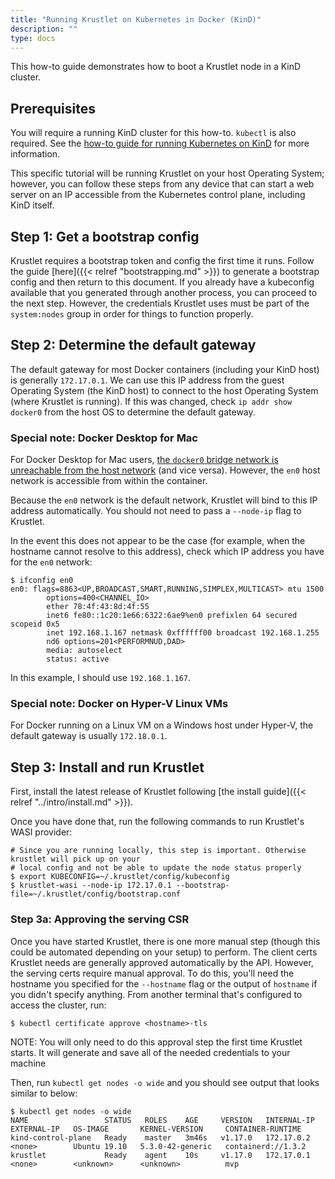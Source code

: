 ```yaml
---
title: "Running Krustlet on Kubernetes in Docker (KinD)"
description: ""
type: docs
---
```


This how-to guide demonstrates how to boot a Krustlet node in a KinD cluster.

## Prerequisites

You will require a running KinD cluster for this how-to. `kubectl` is also
required. See the [how-to guide for running Kubernetes on
KinD](https://kind.sigs.k8s.io/docs/user/quick-start/) for more information.

This specific tutorial will be running Krustlet on your host Operating System;
however, you can follow these steps from any device that can start a web server
on an IP accessible from the Kubernetes control plane, including KinD itself.

## Step 1: Get a bootstrap config

Krustlet requires a bootstrap token and config the first time it runs. Follow
the guide [here]({{< relref "bootstrapping.md" >}}) to generate a bootstrap config and then
return to this document. If you already have a kubeconfig available that you
generated through another process, you can proceed to the next step. However,
the credentials Krustlet uses must be part of the `system:nodes` group in order
for things to function properly.

## Step 2: Determine the default gateway

The default gateway for most Docker containers (including your KinD host) is
generally `172.17.0.1`. We can use this IP address from the guest Operating
System (the KinD host) to connect to the host Operating System (where Krustlet
is running). If this was changed, check `ip addr show docker0` from the host OS
to determine the default gateway.

### Special note: Docker Desktop for Mac

For Docker Desktop for Mac users, [the `docker0` bridge network is unreachable
from the host
network](https://docs.docker.com/docker-for-mac/networking/#use-cases-and-workarounds)
(and vice versa). However, the `en0` host network is accessible from within the
container.

Because the `en0` network is the default network, Krustlet will bind to this IP
address automatically. You should not need to pass a `--node-ip` flag to
Krustlet.

In the event this does not appear to be the case (for example, when the hostname
cannot resolve to this address), check which IP address you have for the `en0`
network:

```console
$ ifconfig en0
en0: flags=8863<UP,BROADCAST,SMART,RUNNING,SIMPLEX,MULTICAST> mtu 1500
        options=400<CHANNEL_IO>
        ether 78:4f:43:8d:4f:55
        inet6 fe80::1c20:1e66:6322:6ae9%en0 prefixlen 64 secured scopeid 0x5
        inet 192.168.1.167 netmask 0xffffff00 broadcast 192.168.1.255
        nd6 options=201<PERFORMNUD,DAD>
        media: autoselect
        status: active
```

In this example, I should use `192.168.1.167`.

### Special note: Docker on Hyper-V Linux VMs

For Docker running on a Linux VM on a Windows host under Hyper-V, the default
gateway is usually `172.18.0.1`.

## Step 3: Install and run Krustlet

First, install the latest release of Krustlet following [the install
guide]({{< relref "../intro/install.md" >}}).

Once you have done that, run the following commands to run Krustlet's WASI
provider:

```console
# Since you are running locally, this step is important. Otherwise krustlet will pick up on your
# local config and not be able to update the node status properly
$ export KUBECONFIG=~/.krustlet/config/kubeconfig
$ krustlet-wasi --node-ip 172.17.0.1 --bootstrap-file=~/.krustlet/config/bootstrap.conf
```

### Step 3a: Approving the serving CSR

Once you have started Krustlet, there is one more manual step (though this could
be automated depending on your setup) to perform. The client certs Krustlet
needs are generally approved automatically by the API. However, the serving
certs require manual approval. To do this, you'll need the hostname you
specified for the `--hostname` flag or the output of `hostname` if you didn't
specify anything. From another terminal that's configured to access the cluster,
run:

```console
$ kubectl certificate approve <hostname>-tls
```

NOTE: You will only need to do this approval step the first time Krustlet
starts. It will generate and save all of the needed credentials to your machine

Then, run `kubectl get nodes -o wide` and you should see output that looks
similar to below:

```console
$ kubectl get nodes -o wide
NAME                 STATUS   ROLES    AGE     VERSION   INTERNAL-IP   EXTERNAL-IP   OS-IMAGE       KERNEL-VERSION     CONTAINER-RUNTIME
kind-control-plane   Ready    master   3m46s   v1.17.0   172.17.0.2    <none>        Ubuntu 19.10   5.3.0-42-generic   containerd://1.3.2
krustlet             Ready    agent    10s     v1.17.0   172.17.0.1    <none>        <unknown>      <unknown>          mvp
```
